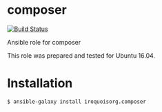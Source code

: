 # composer

[![Build Status](https://travis-ci.com/iroquoisorg/ansible-role-composer.svg?branch=master)](https://travis-ci.com/iroquoisorg/ansible-role-memcached)

Ansible role for composer

This role was prepared and tested for Ubuntu 16.04.

# Installation

`$ ansible-galaxy install iroquoisorg.composer`
